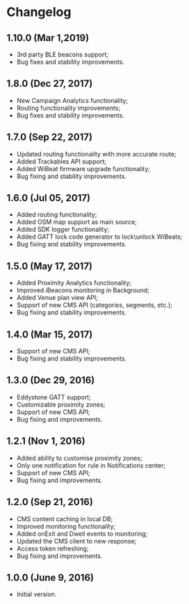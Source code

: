 Changelog
=====================
## 1.10.0 (Mar 1,2019)
- 3rd party BLE beacons support;
- Bug fixes and stability improvements.

## 1.8.0 (Dec 27, 2017)
- New Campaign Analytics functionality;
- Routing functionality improvements;
- Bug fixes and stability improvements.

## 1.7.0 (Sep 22, 2017)
- Updated routing functionality with more accurate route;
- Added Trackables API support;
- Added WiBeat firmware upgrade functionality;
- Bug fixing and stability improvements.

## 1.6.0 (Jul 05, 2017)
- Added routing functionality;
- Added OSM map support as main source;
- Added SDK logger functionality;
- Added GATT lock code generator to lock\unlock WiBeats;
- Bug fixing and stability improvements.

## 1.5.0 (May 17, 2017)
- Added Proximity Analytics functionality;
- Improved iBeacons monitoring in Background;
- Added Venue plan view API;
- Support of new CMS API (categories, segments, etc.);
- Bug fixing and stability improvements.

## 1.4.0 (Mar 15, 2017)
- Support of new CMS API;
- Bug fixing and stability improvements.

## 1.3.0 (Dec 29, 2016)
- Eddystone GATT support;
- Customizable proximity zones;
- Support of new CMS API;
- Bug fixing and improvements.

## 1.2.1 (Nov 1, 2016)
- Added ability to customise proximity zones;
- Only one notification for rule in Notifications center;
- Support of new CMS API;
- Bug fixing and improvements.

## 1.2.0 (Sep 21, 2016)
- CMS content caching in local DB;
- Improved monitoring functionality;
- Added onExit and Dwell events to monitoring;
- Updated the CMS client to new response;
- Access token refreshing;
- Bug fixing and improvements.

## 1.0.0 (June 9, 2016)
- Initial version.
